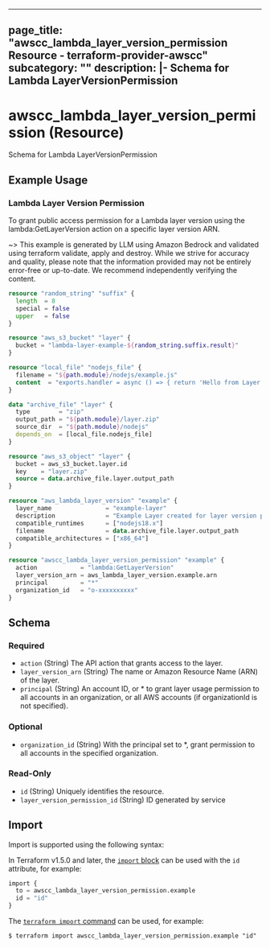 
---
page_title: "awscc_lambda_layer_version_permission Resource - terraform-provider-awscc"
subcategory: ""
description: |-
  Schema for Lambda LayerVersionPermission
---

# awscc_lambda_layer_version_permission (Resource)

Schema for Lambda LayerVersionPermission

## Example Usage

### Lambda Layer Version Permission

To grant public access permission for a Lambda layer version using the lambda:GetLayerVersion action on a specific layer version ARN.

~> This example is generated by LLM using Amazon Bedrock and validated using terraform validate, apply and destroy. While we strive for accuracy and quality, please note that the information provided may not be entirely error-free or up-to-date. We recommend independently verifying the content.

```terraform
resource "random_string" "suffix" {
  length  = 8
  special = false
  upper   = false
}

resource "aws_s3_bucket" "layer" {
  bucket = "lambda-layer-example-${random_string.suffix.result}"
}

resource "local_file" "nodejs_file" {
  filename = "${path.module}/nodejs/example.js"
  content  = "exports.handler = async () => { return 'Hello from Layer!'; };"
}

data "archive_file" "layer" {
  type        = "zip"
  output_path = "${path.module}/layer.zip"
  source_dir  = "${path.module}/nodejs"
  depends_on  = [local_file.nodejs_file]
}

resource "aws_s3_object" "layer" {
  bucket = aws_s3_bucket.layer.id
  key    = "layer.zip"
  source = data.archive_file.layer.output_path
}

resource "aws_lambda_layer_version" "example" {
  layer_name               = "example-layer"
  description              = "Example Layer created for layer version permission test"
  compatible_runtimes      = ["nodejs18.x"]
  filename                 = data.archive_file.layer.output_path
  compatible_architectures = ["x86_64"]
}

resource "awscc_lambda_layer_version_permission" "example" {
  action            = "lambda:GetLayerVersion"
  layer_version_arn = aws_lambda_layer_version.example.arn
  principal         = "*"
  organization_id   = "o-xxxxxxxxxx"
}
```

<!-- schema generated by tfplugindocs -->
## Schema

### Required

- `action` (String) The API action that grants access to the layer.
- `layer_version_arn` (String) The name or Amazon Resource Name (ARN) of the layer.
- `principal` (String) An account ID, or * to grant layer usage permission to all accounts in an organization, or all AWS accounts (if organizationId is not specified).

### Optional

- `organization_id` (String) With the principal set to *, grant permission to all accounts in the specified organization.

### Read-Only

- `id` (String) Uniquely identifies the resource.
- `layer_version_permission_id` (String) ID generated by service

## Import

Import is supported using the following syntax:

In Terraform v1.5.0 and later, the [`import` block](https://developer.hashicorp.com/terraform/language/import) can be used with the `id` attribute, for example:

```terraform
import {
  to = awscc_lambda_layer_version_permission.example
  id = "id"
}
```

The [`terraform import` command](https://developer.hashicorp.com/terraform/cli/commands/import) can be used, for example:

```shell
$ terraform import awscc_lambda_layer_version_permission.example "id"
```
